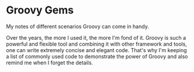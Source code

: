 # Groovy Gems

My notes of different scenarios Groovy can come in handy.

Over the years, the more I used it, the more I'm fond of it. Groovy is such a powerful and flexible tool and combining it with other framework and tools, one can write extremely concise and elegant code. That's why I'm keeping a list of commonly used code to demonstrate the power of Groovy and also remind me when I forget the details.


